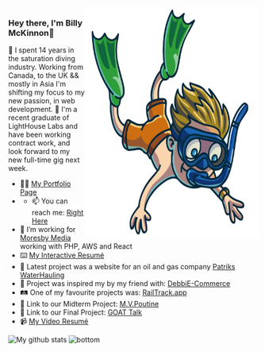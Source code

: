 <img align="right" src="https://github.com/Billex87/Billex87/blob/main/favpng_florida-scuba-divers-underwater-diving-diving-mask-scuba-diving.png" width=350px height=465px/>

### Hey there, I'm Billy McKinnon👋
🤿 I spent 14 years in the saturation diving industry. Working from Canada, to the UK && mostly in Asia I'm shifting my focus to my new passion, in web development. 
🧭 I'm a recent graduate of LightHouse Labs and have been working contract work, and look forward to my new full-time gig next week.

- 👨‍💼 <a href="https://billymckinnon.com" alt="My site">My Portfolio Page</a>
- - 📫 You can reach me: <a href="mailto: billy_mckinnon@icloud.com">Right Here</a>
- 📱 I’m working for [Moresby Media](https://www.constant-content.com/) working with PHP, AWS and React
- ⌨️ <a href="https://resume.creddle.io/resume/d8xlf5aht4s" alt="My site">My Interactive Resumé</a>
- 🚚 Latest project was a website for an oil and gas company [Patriks WaterHauling](https://www.pwhltd.com/)
- 🛒 Project was inspired my by my friend with: [DebbiE-Commerce](https://debbie-commerce.herokuapp.com/)
- 🛤️ One of my favourite projects was: [RailTrack.app](https://railtrack.app)
- 🍟 Link to our Midterm Project: [M.V.Poutine](https://drive.google.com/file/d/1qWMjCsRZwXaTALJ5yBUboVkRxfWnzTB-/view?usp=sharing)
- 🏀 Link to our Final Project: [GOAT Talk](https://drive.google.com/file/d/1BDYtnU6JS4ADiOzHGSguMJ8JYRGP1-bX/view?usp=drivesdk)
- 📹 <a href="https://bit.ly/364X39Z" alt="My site">My Video Resumé</a>

 ![My github stats](https://github-readme-stats.vercel.app/api?username=billex87&show_icons=true&theme=nord)
 <img src="https://raw.githubusercontent.com/jayehernandez/jayehernandez/dcd7447c179f5a1131590b6ccba2223e879ab655/readme/bottom.svg" alt="bottom">
